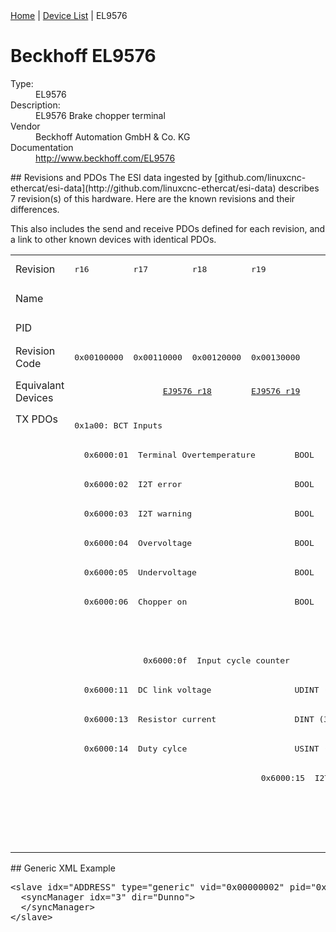 <div class="nav"><a href="/esi-data">Home</a> | <a href="/esi-data/devices">Device List</a> | EL9576</div>

#  Beckhoff EL9576

<dl>
  <dt>Type:</dt><dd>EL9576</dd>
  <dt>Description:</dt><dd>EL9576 Brake chopper terminal</dd>
  <dt>Vendor</dt><dd>Beckhoff Automation GmbH & Co. KG</dd>
  <dt>Documentation</dt><dd><a href="http://www.beckhoff.com/EL9576">http://www.beckhoff.com/EL9576</a></dd>
</dl>
## Revisions and PDOs
The ESI data ingested by [github.com/linuxcnc-ethercat/esi-data](http://github.com/linuxcnc-ethercat/esi-data) describes 7 revision(s) of this hardware.  Here are the known revisions and their differences.

This also includes the send and receive PDOs defined for each revision, and a link to other known devices with identical PDOs.

<table>
<tr >
<td class="first">Revision</td>
<td ><pre>r16</pre></td>
<td ><pre>r17</pre></td>
<td ><pre>r18</pre></td>
<td ><pre>r19</pre></td>
<td ><pre>r20</pre></td>
<td ><pre>r21</pre></td>
<td ><pre>r22</pre></td>
</tr>
<tr >
<td class="first">Name</td>
<td  colspan=7 align="center"><pre>EL9576 Brake chopper terminal</pre></td>
</tr>
<tr >
<td class="first">PID</td>
<td  colspan=7 align="center"><pre>0x25683052</pre></td>
</tr>
<tr >
<td class="first">Revision Code</td>
<td ><pre>0x00100000</pre></td>
<td ><pre>0x00110000</pre></td>
<td ><pre>0x00120000</pre></td>
<td ><pre>0x00130000</pre></td>
<td ><pre>0x00140000</pre></td>
<td ><pre>0x00150000</pre></td>
<td ><pre>0x00160000</pre></td>
</tr>
<tr >
<td class="first">Equivalant Devices</td>
<td ></td>
<td  colspan=2 align="center"><pre><a href="EJ9576">EJ9576 r18</a></pre></td>
<td ><pre><a href="EJ9576">EJ9576 r19</a></pre></td>
<td  colspan=2 align="center"><pre><a href="EJ9576">EJ9576 r20</a></pre></td>
<td ><pre><a href="EJ9576">EJ9576 r22</a><br/><a href="EP9576-1032">EP9576-1032 r16</a></pre></td>
</tr>
<tr class="txpdo pdosection">
<td class="first" rowspan=15 valign=top>TX PDOs</td>
<td colspan=7 align="left"><pre>0x1a00: BCT Inputs</pre></td>
<td></td>
</tr>
<tr class="txpdo">
<td  colspan=7 align="left"><pre>  0x6000:01  Terminal Overtemperature        BOOL</pre></td>
</tr>
<tr class="txpdo">
<td  colspan=7 align="left"><pre>  0x6000:02  I2T error                       BOOL</pre></td>
</tr>
<tr class="txpdo">
<td  colspan=7 align="left"><pre>  0x6000:03  I2T warning                     BOOL</pre></td>
</tr>
<tr class="txpdo">
<td  colspan=7 align="left"><pre>  0x6000:04  Overvoltage                     BOOL</pre></td>
</tr>
<tr class="txpdo">
<td  colspan=7 align="left"><pre>  0x6000:05  Undervoltage                    BOOL</pre></td>
</tr>
<tr class="txpdo">
<td  colspan=7 align="left"><pre>  0x6000:06  Chopper on                      BOOL</pre></td>
</tr>
<tr class="txpdo">
<td  colspan=6 align="left"></td>
<td ><pre>  0x6000:07  Overcurrent Protection          BOOL</pre></td>
</tr>
<tr class="txpdo">
<td ></td>
<td  colspan=6 align="left"><pre>  0x6000:0f  Input cycle counter             BIT2 (2 bits)</pre></td>
</tr>
<tr class="txpdo">
<td  colspan=7 align="left"><pre>  0x6000:11  DC link voltage                 UDINT (32 bits)</pre></td>
</tr>
<tr class="txpdo">
<td  colspan=4 align="left"><pre>  0x6000:13  Resistor current                DINT (32 bits)</pre></td>
<td  colspan=3 align="left"><pre>  0x6000:13  Resistor Current                DINT (32 bits)</pre></td>
</tr>
<tr class="txpdo">
<td  colspan=4 align="left"><pre>  0x6000:14  Duty cylce                      USINT (8 bits)</pre></td>
<td  colspan=3 align="left"><pre>  0x6000:14  Duty Cycle                      USINT (8 bits)</pre></td>
</tr>
<tr class="txpdo">
<td  colspan=3 align="left"></td>
<td ><pre>  0x6000:15  I2T load factor                 USINT (8 bits)</pre></td>
<td  colspan=3 align="left"></td>
</tr>
<tr class="txpdo pdosection">
<td  colspan=4 align="left"></td>
<td  colspan=3 align="left"><pre>0x1a01: BCT Load</pre></td>
</tr>
<tr class="txpdo">
<td  colspan=4 align="left"></td>
<td  colspan=3 align="left"><pre>  0x6001:01  I2T load factor                 USINT (8 bits)</pre></td>
</tr>
</table>
## Generic XML Example
<pre class="xml">
&lt;slave idx="ADDRESS" type="generic" vid="0x00000002" pid="0x25683052" configPdos="true"&gt;
  &lt;syncManager idx="3" dir="Dunno"&gt;
  &lt;/syncManager&gt;
&lt;/slave&gt;
</pre>

